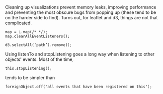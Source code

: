 Cleaning up visualizations prevent memory leaks, improving performance and preventing the most obscure bugs from popping up (these tend to be on the harder side to find). Turns out, for leaflet and d3, things are not that complicated.

	map = L.map(/* */);
	map.clearAllEventListeners();

	d3.selectAll(‘path’).remove();

Using listenTo and stopListening goes a long way when listening to other objects' events. Most of the time,

	this.stopListening();

tends to be simpler than

	foreignObject.off('all events that have been registered on this');